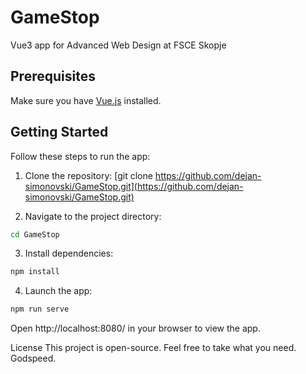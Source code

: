# GameStop
Vue3 app for Advanced Web Design at FSCE Skopje

## Prerequisites
Make sure you have [Vue.js](https://vuejs.org/) installed.

## Getting Started
Follow these steps to run the app:

1. Clone the repository:
[git clone https://github.com/dejan-simonovski/GameStop.git](https://github.com/dejan-simonovski/GameStop.git)

2. Navigate to the project directory:
```bash
cd GameStop
```
3. Install dependencies:
```bash
npm install
```
4. Launch the app:
```bash
npm run serve
```
Open http://localhost:8080/ in your browser to view the app.

License
This project is open-source. Feel free to take what you need. Godspeed.
